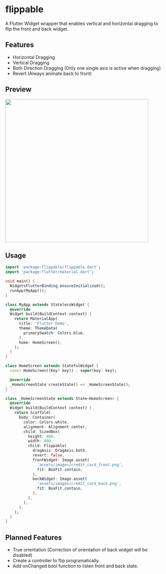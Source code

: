 # flippable

A Flutter Widget wrapper that enables vertical and horizontal dragging to flip the front and back widget.

## Features
- Horizontal Dragging
- Vertical Dragging
- Both Direction Dragging (Only one single axis is active when dragging)
- Revert (Always animate back to front)

## Preview

<img src="https://user-images.githubusercontent.com/78299538/126768303-60fe8d76-f2a2-4ce2-b887-0ba9071da601.gif" width="450"/>

## Usage

```dart
import 'package:flippable/flippable.dart';
import 'package:flutter/material.dart';

void main() {
  WidgetsFlutterBinding.ensureInitialized();
  runApp(MyApp());
}

class MyApp extends StatelessWidget {
  @override
  Widget build(BuildContext context) {
    return MaterialApp(
      title: 'Flutter Demo',
      theme: ThemeData(
        primarySwatch: Colors.blue,
      ),
      home: HomeScreen(),
    );
  }
}

class HomeScreen extends StatefulWidget {
  const HomeScreen({Key? key}) : super(key: key);

  @override
  _HomeScreenState createState() => _HomeScreenState();
}

class _HomeScreenState extends State<HomeScreen> {
  @override
  Widget build(BuildContext context) {
    return Scaffold(
      body: Container(
        color: Colors.white,
        alignment: Alignment.center,
        child: SizedBox(
          height: 400,
          width: 400,
          child: Flippable(
            dragAxis: DragAxis.both,
            revert: false,
            frontWidget: Image.asset(
              'assets/images/credit_card_front.png',
              fit: BoxFit.contain,
            ),
            backWidget: Image.asset(
              'assets/images/credit_card_back.png',
              fit: BoxFit.contain,
            ),
          ),
        ),
      ),
    );
  }
}
```

## Planned Features
  - True orientation (Correction of orientation of back widget will be disabled)
  - Create a controller to flip programatically.
  - Add onChanged bool function to listen front and back state.
